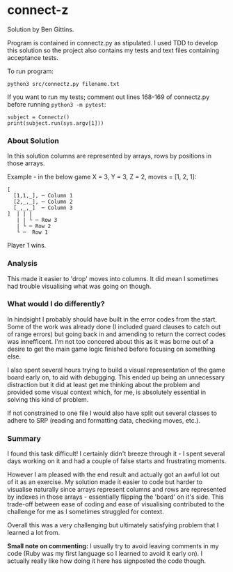 # connect-z

Solution by Ben Gittins. 

Program is contained in connectz.py as stipulated. I used TDD to develop this solution so the project also contains my tests and text files containing acceptance tests. 

To run program:

    python3 src/connectz.py filename.txt

If you want to run my tests; comment out lines 168-169 of connectz.py before running ```python3 -m pytest```: 

    subject = Connectz()
    print(subject.run(sys.argv[1]))

### About Solution 

In this solution columns  are represented by arrays, rows by positions in those arrays.

Example - in the below game X = 3, Y = 3, Z = 2, moves = [1, 2, 1]: 

    [
      [1,1,_], ─ Column 1
      [2,_,_], ─ Column 2
      [_,_,_]  ─ Column 3
    ]  | | |
       | | └ ─ Row 3
       | └ ─ Row 2
       └ ─	Row 1

Player 1 wins.

### Analysis

This made it easier to 'drop' moves into columns. It did mean I sometimes had trouble visualising what was going on though. 

### What would I do differently? 

In hindsight I probably should have built in the error codes from the start. Some of the work was already done (I included guard clauses to catch out of range errors) but going back in and amending to return the correct codes was innefficent. I'm not too concered about this as it was borne out of a desire to get the main game logic finished before focusing on something else.

I also spent several hours trying to build a visual representation of the game board early on, to aid with debugging. This ended up being an unnecessary distraction but it did at least get me thinking about the problem and provided some visual context which, for me, is absolutely essential in solving this kind of problem. 

If not constrained to one file I would also have split out several classes to adhere to SRP (reading and formatting data, checking moves, etc.). 

### Summary

I found this task difficult! I certainly didn't breeze through it - I spent several days working on it and had a couple of false starts and frustrating moments. 

However I am pleased with the end result and actually got an awful lot out of it as an exercise. My solution made it easier to code but harder to visualise naturally since arrays represent columns and rows are represented by indexes in those arrays - essentially flipping the 'board' on it's side. This trade-off between ease of coding and ease of visualising contributed to the challenge for me as I sometimes struggled for context. 

Overall this was a very challenging but ultimately satisfying problem that I learned a lot from.


**Small note on commenting:** I usually try to avoid leaving comments in my code (Ruby was my first language so I learned to avoid it early on). I actually really like how doing it here has signposted the code though.